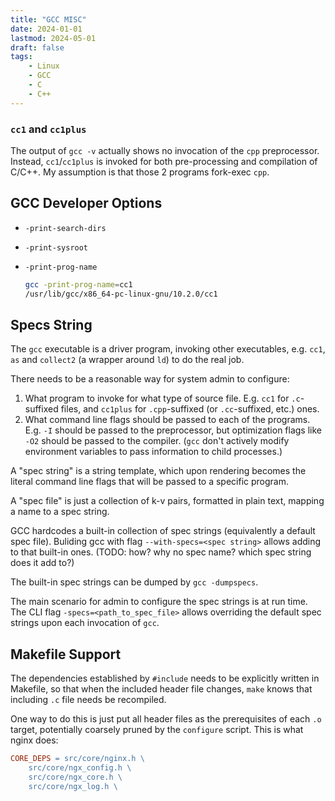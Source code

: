 ```yaml
---
title: "GCC MISC"
date: 2024-01-01
lastmod: 2024-05-01
draft: false
tags:
    - Linux
    - GCC
    - C
    - C++
---
```


### `cc1` and `cc1plus`

The output of `gcc -v` actually shows no invocation of the `cpp` preprocessor. Instead, `cc1`/`cc1plus` is invoked for both pre-processing and compilation of C/C++. My assumption is that those 2 programs fork-exec `cpp`.


GCC Developer Options
------------
- `-print-search-dirs`
- `-print-sysroot`
- `-print-prog-name`

    ```bash
    gcc -print-prog-name=cc1
    /usr/lib/gcc/x86_64-pc-linux-gnu/10.2.0/cc1
    ```

Specs String
----------------

The `gcc` executable is a driver program, invoking other executables, e.g. `cc1`, `as` and `collect2` (a wrapper around `ld`) to do the real job.

There needs to be a reasonable way for system admin to configure:

1. What program to invoke for what type of source file. E.g. `cc1` for `.c`-suffixed files, and `cc1plus` for `.cpp`-suffixed (or `.cc`-suffixed, etc.) ones.
2. What command line flags should be passed to each of the programs. E.g. `-I` should be passed to the preprocessor, but optimization flags like `-O2` should be passed to the compiler. (`gcc` don't actively modify environment variables to pass information to child processes.)

A "spec string" is a string template, which upon rendering becomes the literal command line flags that will be passed to a specific program.

A "spec file" is just a collection of k-v pairs, formatted in plain text, mapping a name to a spec string.

GCC hardcodes a built-in collection of spec strings (equivalently a default spec file). Buliding gcc with flag `--with-specs=<spec string>` allows adding to that built-in ones. (TODO: how? why no spec name? which spec string does it add to?)

The built-in spec strings can be dumped by `gcc -dumpspecs`.

The main scenario for admin to configure the spec strings is at run time. The CLI flag `-specs=<path_to_spec_file>` allows overriding the default spec strings upon each invocation of `gcc`.

## Makefile Support

The dependencies established by `#include` needs to be explicitly written in Makefile, so that when the included header file changes, `make` knows that including `.c` file needs be recompiled.

One way to do this is just put all header files as the prerequisites of each `.o` target, potentially coarsely pruned by the `configure` script. This is what nginx does:

```makefile
CORE_DEPS = src/core/nginx.h \
	src/core/ngx_config.h \
	src/core/ngx_core.h \
	src/core/ngx_log.h \
